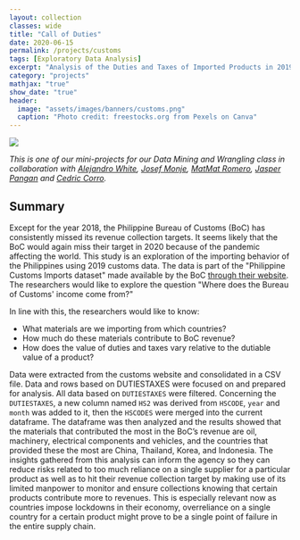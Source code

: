 ```yaml
---
layout: collection
classes: wide
title: "Call of Duties"
date: 2020-06-15
permalink: /projects/customs
tags: [Exploratory Data Analysis]
excerpt: "Analysis of the Duties and Taxes of Imported Products in 2019"
category: "projects"
mathjax: "true"
show_date: "true"
header:
  image: "assets/images/banners/customs.png"
  caption: "Photo credit: freestocks.org from Pexels on Canva"
---
```


[![](https://img.shields.io/badge/Github-View_HTML-181717?logo=github)](https://nicoleobrero.github.io/dataproj/customs.html)

*This is one of our mini-projects for our Data Mining and Wrangling class in collaboration with [Alejandro White](https://www.linkedin.com/in/alejandro-white/), [Josef Monje](https://www.linkedin.com/in/josefmonje/), [MatMat Romero](https://www.linkedin.com/in/matmatromero/), [Jasper Pangan](https://www.linkedin.com/in/jasperkristianpangan/) and [Cedric Corro](https://www.linkedin.com/in/ec-corro/).*

## Summary

Except for the year 2018, the Philippine Bureau of Customs (BoC) has consistently missed its revenue collection targets. It seems likely that the BoC would again miss their target in 2020 because of the pandemic affecting the world. This study is an exploration of the importing behavior of the Philippines using 2019 customs data. The data is part of the "Philippine Customs Imports dataset" made available by the BoC [through their website](http://customs.gov.ph/import-reports/). The researchers would like to explore the question "Where does the Bureau of Customs' income come from?"

In line with this, the researchers would like to know:

* What materials are we importing from which countries?
* How much do these materials contribute to BoC revenue?
* How does the value of duties and taxes vary relative to the dutiable value of a product?

Data were extracted from the customs website and consolidated in a CSV file. Data and rows based on DUTIESTAXES were focused on and prepared for analysis. All data based on `DUTIESTAXES` were filtered. Concerning the `DUTIESTAXES`, a new column named `HS2` was derived from `HSCODE`, `year` and `month` was added to it, then the `HSCODES` were merged into the current dataframe. The dataframe was then analyzed and the results showed that the materials that contributed the most in the BoC’s revenue are oil, machinery, electrical components and vehicles, and the countries that provided these the most are China, Thailand, Korea, and Indonesia. The insights gathered from this analysis can inform the agency so they can reduce risks related to too much reliance on a single supplier for a particular product as well as to hit their revenue collection target by making use of its limited manpower to monitor and ensure collections knowing that certain products contribute more to revenues. This is especially relevant now as countries impose lockdowns in their economy, overreliance on a single country for a certain product might prove to be a single point of failure in the entire supply chain.